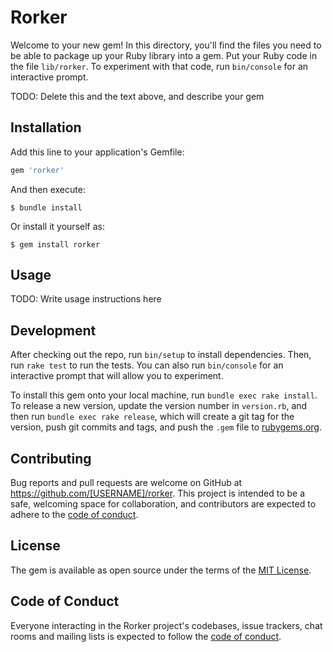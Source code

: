 # Rorker

Welcome to your new gem! In this directory, you'll find the files you need to be able to package up your Ruby library into a gem. Put your Ruby code in the file `lib/rorker`. To experiment with that code, run `bin/console` for an interactive prompt.

TODO: Delete this and the text above, and describe your gem

## Installation

Add this line to your application's Gemfile:

```ruby
gem 'rorker'
```

And then execute:

    $ bundle install

Or install it yourself as:

    $ gem install rorker

## Usage

TODO: Write usage instructions here

## Development

After checking out the repo, run `bin/setup` to install dependencies. Then, run `rake test` to run the tests. You can also run `bin/console` for an interactive prompt that will allow you to experiment.

To install this gem onto your local machine, run `bundle exec rake install`. To release a new version, update the version number in `version.rb`, and then run `bundle exec rake release`, which will create a git tag for the version, push git commits and tags, and push the `.gem` file to [rubygems.org](https://rubygems.org).

## Contributing

Bug reports and pull requests are welcome on GitHub at https://github.com/[USERNAME]/rorker. This project is intended to be a safe, welcoming space for collaboration, and contributors are expected to adhere to the [code of conduct](https://github.com/[USERNAME]/rorker/blob/master/CODE_OF_CONDUCT.md).


## License

The gem is available as open source under the terms of the [MIT License](https://opensource.org/licenses/MIT).

## Code of Conduct

Everyone interacting in the Rorker project's codebases, issue trackers, chat rooms and mailing lists is expected to follow the [code of conduct](https://github.com/[USERNAME]/rorker/blob/master/CODE_OF_CONDUCT.md).
